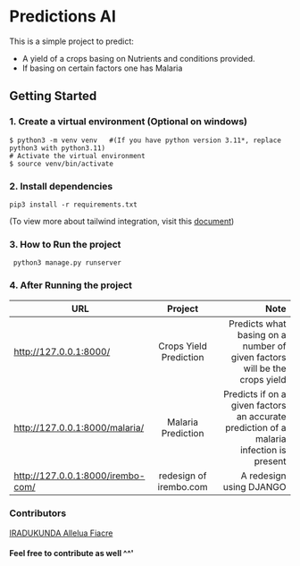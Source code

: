 # Predictions AI

This is a simple project to predict:
- A yield of a crops  basing on Nutrients and conditions provided.
- If basing on certain factors one has Malaria

## Getting Started

### 1. Create a virtual environment (Optional on windows)
```
$ python3 -m venv venv   #(If you have python version 3.11*, replace python3 with python3.11)
# Activate the virtual environment
$ source venv/bin/activate
```

### 2. Install dependencies
```
pip3 install -r requirements.txt
```
(To view more about tailwind integration, visit this [document](https://django-tailwind.readthedocs.io/en/latest/installation.html))

### 3. How to Run the project
```
 python3 manage.py runserver
```

### 4. After Running the project

| URL   |      Project      |  Note |
|----------|:-------------:|------:|
| http://127.0.0.1:8000/ |  Crops Yield Prediction | Predicts what basing on a number of given factors will be the crops yield |
| http://127.0.0.1:8000/malaria/ |    Malaria Prediction    |   Predicts if on a given factors an accurate prediction of a malaria infection is present |
| http://127.0.0.1:8000/irembo-com/ | redesign of irembo.com  |  A redesign using DJANGO |

### Contributors
[IRADUKUNDA Allelua Fiacre](https://github.com/irfiacre)

#### Feel free to contribute as well ^^'
